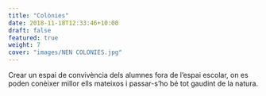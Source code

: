 ```yaml
---
title: "Colònies"
date: 2018-11-18T12:33:46+10:00
draft: false
featured: true
weight: 7
cover: "images/NEN COLONIES.jpg"
---
```


Crear un espai de convivència dels alumnes fora de l’espai escolar, on es poden conèixer millor ells mateixos i passar-s’ho bé tot gaudint de la natura.
